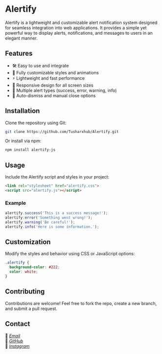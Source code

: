 # Alertify

Alertify is a lightweight and customizable alert notification system designed for seamless integration into web applications. It provides a simple yet powerful way to display alerts, notifications, and messages to users in an elegant manner.

## Features
- 🛠️ Easy to use and integrate
- 🎨 Fully customizable styles and animations
- ⚡ Lightweight and fast performance
- 📱 Responsive design for all screen sizes
- 🎯 Multiple alert types (success, error, warning, info)
- 🔄 Auto-dismiss and manual close options

## Installation
Clone the repository using Git:
```sh
git clone https://github.com/Tusharxhub/Alertify.git
```

Or install via npm:
```sh
npm install alertify-js
```

## Usage
Include the Alertify script and styles in your project:
```html
<link rel="stylesheet" href="alertify.css">
<script src="alertify.js"></script>
```

### Example
```javascript
alertify.success('This is a success message!');
alertify.error('Something went wrong!');
alertify.warning('Be careful!');
alertify.info('Here is some information.');
```

## Customization
Modify the styles and behavior using CSS or JavaScript options:
```css
.alertify {
  background-color: #222;
  color: white;
}
```

## Contributing
Contributions are welcome! Feel free to fork the repo, create a new branch, and submit a pull request.

## Contact
📧 [*Email*](mailto:t.k.d.dey2033929837@gmail.com)  
🔗 [*GitHub*](https://github.com/Tusharxhub)  
📸 [*Instagram*](https://www.instagram.com/tushardevx01/)
